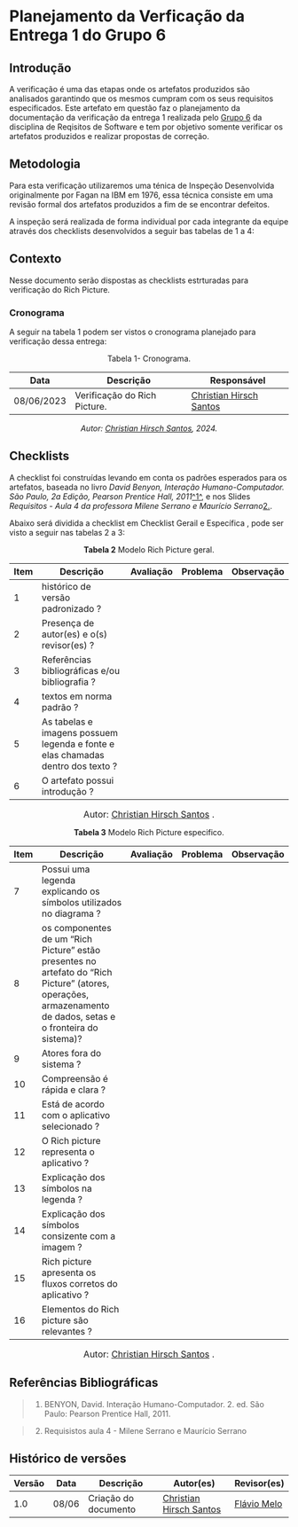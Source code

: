 # Planejamento da Verficação da Entrega 1 do Grupo 6

## Introdução 

A verificação é uma das etapas onde os artefatos produzidos são analisados garantindo que os mesmos cumpram com os seus requisitos especificados. Este artefato em questão faz o planejamento da  documentação da verificação da entrega 1 realizada pelo [Grupo 6](https://requisitos-de-software.github.io/2023.1-Booking/) da disciplina de Reqisitos de Software e tem por objetivo somente verificar os artefatos produzidos e realizar propostas de correção.


## Metodologia

Para esta verificação utilizaremos uma ténica de Inspeção Desenvolvida originalmente por Fagan na IBM em 1976, essa técnica consiste em uma revisão formal dos artefatos produzidos a fim de se encontrar defeitos.

A inspeção será realizada de forma individual por cada integrante da equipe através dos checklists desenvolvidos a seguir bas tabelas de 1 a 4:

## Contexto

Nesse documento serão dispostas as checklists estrturadas para verificação do Rich Picture.


### Cronograma

A seguir na tabela 1 podem ser vistos o cronograma planejado para verificação dessa entrega:

<center>

Tabela 1- Cronograma.

| Data       | Descrição                                  | Responsável                                      |
| ---------- | ------------------------------------------ | ------------------------------------------------ |
| 08/06/2023 | Verificação do Rich Picture.                | [Christian Hirsch Santos](https://github.com/crstyhs) |


_Autor: [Christian Hirsch Santos](https://github.com/crstyhs), 2024._

</center>

## Checklists

A checklist foi construídas levando em conta os padrões esperados para os artefatos, baseada no livro _David Benyon, Interação Humano-Computador. São Paulo, 2a Edição, Pearson Prentice Hall, 2011_<a id="FTF1" href="#FTF1Ref">^1^</a>,  e nos Slides _Requisitos - Aula 4 da professora Milene Serrano e Maurício Serrano_<a id="FTF2Ref" href="#FTF2">2.</a>. 

Abaixo será dividida a checklist em Checklist Gerail e Específica , pode ser visto a seguir nas tabelas 2 a 3:

<font><p style="text-align: center">**Tabela 2** Modelo Rich Picture geral.</p></font>

<center>

| Item   | Descrição                                                                                                                         | Avaliação | Problema | Observação |
| ----- | --------------------------------------------------------------------------------------------------------------------------------- | --------- | -------- | ---------- |
| 1 |  histórico de versão padronizado ?|           |          |            |
| 2 |     Presença de autor(es) e o(s) revisor(es) ?                                                             |           |          |            |
| 3 |      Referências bibliográficas e/ou bibliografia ?                                                                      |           |          |            |
| 4 |      textos em norma padrão ?                                    |           |          |            |
| 5 |      As tabelas e imagens possuem legenda e fonte e elas chamadas dentro dos texto ?                                          |           |          |            |
| 6 |      O artefato possui introdução ?                                          |           |          |            |

</center>

<font size="3"><p style="text-align: center">Autor: [Christian Hirsch Santos](https://github.com/crstyhs) .</p></font>

<font><p style="text-align: center">**Tabela 3** Modelo Rich Picture especifico.</p></font>

<center>

| Item   | Descrição                                                                                                                         | Avaliação | Problema | Observação |
| ----- | --------------------------------------------------------------------------------------------------------------------------------- | --------- | -------- | ---------- |
| 7 |    Possui uma legenda explicando os símbolos utilizados no diagrama ?                                       |            |          |            |
| 8 |  os componentes de um “Rich Picture” estão presentes no artefato do “Rich Picture” (atores, operações, armazenamento de dados, setas e o fronteira do sistema)?  |         |    |   |
| 9 |      Atores fora do sistema ?                                       |           |          |            |
| 10 |     Compreensão é rápida e clara ?                                          |           |          |            |
| 11 |      Está de acordo com o aplicativo selecionado ?                                         |           |          |            |
| 12 |      O Rich picture representa o aplicativo ?                                          |           |          |            |
| 13 |      Explicação dos símbolos na legenda ?                                          |           |          |            |
| 14 |      Explicação dos símbolos consizente com a imagem ?                                          |           |          |            |
| 15 |      Rich picture apresenta os fluxos corretos do aplicativo ?                                          |           |          |            |
| 16 |      Elementos do Rich picture são relevantes ?                                          |           |          |            |



</center>

<font size="3"><p style="text-align: center">Autor: [Christian Hirsch Santos](https://github.com/crstyhs) .</p></font>

## Referências Bibliográficas

> 1. BENYON, David. Interação Humano-Computador. 2. ed. São Paulo: Pearson Prentice Hall, 2011.

> 2. Requisistos aula 4 - Milene Serrano e Maurício Serrano




##  Histórico de versões

| Versão | Data   | Descrição | Autor(es) | Revisor(es)     |
| ------ | ---------- | ---------------- | ------------------ | ----------- |
| 1.0    | 08/06 | Criação do documento |[Christian Hirsch Santos](https://github.com/crstyhs)| [Flávio Melo](https://github.com/flavioovatsug) | 
